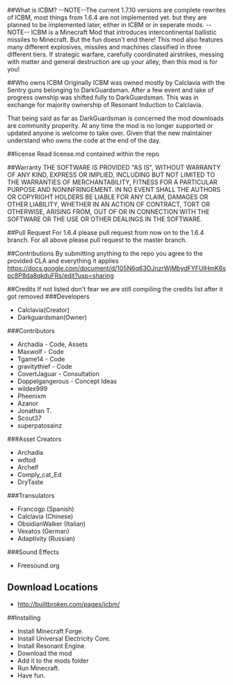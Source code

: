 ##What is ICBM?
--NOTE--The current 1.7.10 versions are complete rewrites of ICBM, most things from 1.6.4 are not implemented yet. but they are planned to be implemented later, either in ICBM or in seperate mods. --NOTE--
ICBM is a Minecraft Mod that introduces intercontinental ballistic missiles to Minecraft. But the fun doesn't end there! This mod also features many different explosives, missiles and machines classified in three different tiers. If strategic warfare, carefully coordinated airstrikes, messing with matter and general destruction are up your alley, then this mod is for you!

##Who owns ICBM
Originally ICBM was owned mostly by Calclavia with the Sentry guns belonging to DarkGuardsman. After a few event and lake of progress ownship was shifted fully to DarkGuardsman. This was in exchange for majority ownership of Resonant Induction to Calclavia. 

That being said as far as DarkGuardsman is concerned the mod downloads are community properity. At any time the mod is no longer supported or updated anyone is welcome to take over. Given that the new maintainer understand who owns the code at the end of the day. 
 
##license
Read license.md contained within the repo
 
##Warranty
THE SOFTWARE IS PROVIDED "AS IS", WITHOUT WARRANTY OF ANY KIND, EXPRESS OR
IMPLIED, INCLUDING BUT NOT LIMITED TO THE WARRANTIES OF MERCHANTABILITY,
FITNESS FOR A PARTICULAR PURPOSE AND NONINFRINGEMENT. IN NO EVENT SHALL THE
AUTHORS OR COPYRIGHT HOLDERS BE LIABLE FOR ANY CLAIM, DAMAGES OR OTHER
LIABILITY, WHETHER IN AN ACTION OF CONTRACT, TORT OR OTHERWISE, ARISING FROM,
OUT OF OR IN CONNECTION WITH THE SOFTWARE OR THE USE OR OTHER DEALINGS IN
THE SOFTWARE.

##Pull Request
For 1.6.4 please pull request from now on to the 1.6.4 branch. 
For all above please pull request to the master branch.

##Contributions
By submitting anything to the repo you agree to the provided CLA and everything it applies
https://docs.google.com/document/d/105N6q63OJnzrWjMbydFYFUlHmK6spc8P8da8qkduFRs/edit?usp=sharing


##Credits
If not listed don't fear we are still compiling the credits list after it got removed
###Developers
* Calclavia(Creator)
* Darkguardsman(Owner)


###Contributors
* Archadia          - Code, Assets
* Maxwolf           - Code
* Tgame14           - Code
* gravitythief      - Code
* CovertJaguar      - Consultation 
* Doppelgangerous   - Concept Ideas
* wildex999
* Pheenixm
* Azanor
* Jonathan T.
* Scout37
* superpatosainz


###Asset Creators
* Archadia
* wdtod
* Archelf
* Comply_cat_Ed
* DryTaste

###Transulators 
* Francogp (Spanish)
* Calclavia (Chinese)
* ObsidianWalker (Italian)
* Vexatos (German)
* Adaptivity (Russian)

###Sound Effects
* Freesound.org

## Download Locations
* http://builtbroken.com/pages/icbm/

##Installing
* Install Minecraft Forge.
* Install Universal Electricity Core.
* Install Resonant Engine.
* Download the mod
* Add it to the mods folder
* Run Minecraft.
* Have fun.
